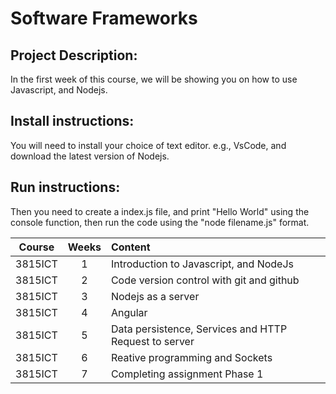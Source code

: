 
# Software Frameworks

## Project Description:

In the first week of this course, we will be showing you on how to use Javascript, and Nodejs.

## Install instructions:

You will need to install your choice of text editor. e.g., VsCode, and download the latest version of Nodejs.

## Run instructions:

Then you need to create a index.js file, and print "Hello World" using the console function, then run the code using the "node filename.js" format.

|Course|Weeks|Content|
|:----:|:---:|:------|
|3815ICT|1|Introduction to Javascript, and NodeJs|
|3815ICT|2|Code version control with git and github|
|3815ICT|3|Nodejs as a server|
|3815ICT|4|Angular|
|3815ICT|5|Data persistence, Services and HTTP Request to server|
|3815ICT|6|Reative programming and Sockets|
|3815ICT|7|Completing assignment Phase 1|
